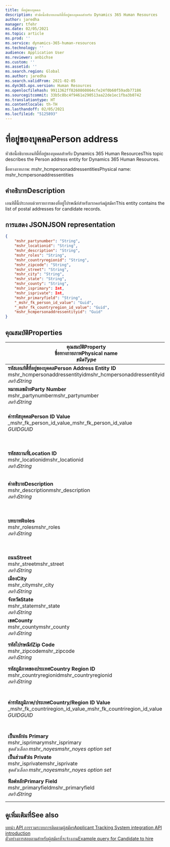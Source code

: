 ```yaml
---
title: ที่อยู่ของบุคคล
description: หัวข้อนี้อธิบายเอนทิตี้ที่อยู่ของบุคคลสำหรับ Dynamics 365 Human Resources
author: jaredha
manager: tfehr
ms.date: 02/05/2021
ms.topic: article
ms.prod: ''
ms.service: dynamics-365-human-resources
ms.technology: ''
audience: Application User
ms.reviewer: anbichse
ms.custom: ''
ms.assetid: ''
ms.search.region: Global
ms.author: jaredha
ms.search.validFrom: 2021-02-05
ms.dyn365.ops.version: Human Resources
ms.openlocfilehash: 9911362ff8260860864cfe24f0b60f59adb77186
ms.sourcegitcommit: 33b5c8bc4f9461e290513aa22de1ec1fba3b0742
ms.translationtype: HT
ms.contentlocale: th-TH
ms.lasthandoff: 02/05/2021
ms.locfileid: "5125893"
---
```

# <a name="person-address"></a><span data-ttu-id="586ed-103">ที่อยู่ของบุคคล</span><span class="sxs-lookup"><span data-stu-id="586ed-103">Person address</span></span>

<span data-ttu-id="586ed-104">หัวข้อนี้อธิบายเอนทิตี้ที่อยู่ของบุคคลสำหรับ Dynamics 365 Human Resources</span><span class="sxs-lookup"><span data-stu-id="586ed-104">This topic describes the Person address entity for Dynamics 365 Human Resources.</span></span>

<span data-ttu-id="586ed-105">ชื่อทางกายภาพ: mshr_hcmpersonaddressentities</span><span class="sxs-lookup"><span data-stu-id="586ed-105">Physical name: mshr_hcmpersonaddressentities</span></span>

## <a name="description"></a><span data-ttu-id="586ed-106">คำอธิบาย</span><span class="sxs-lookup"><span data-stu-id="586ed-106">Description</span></span>

<span data-ttu-id="586ed-107">เอนทิตี้นี้ประกอบด้วยรายการของที่อยู่ไปรษณีย์สำหรับเรกคอร์ดผู้สมัคร</span><span class="sxs-lookup"><span data-stu-id="586ed-107">This entity contains the list of postal addresses for candidate records.</span></span>

## <a name="json-representation"></a><span data-ttu-id="586ed-108">การแสดง JSON</span><span class="sxs-lookup"><span data-stu-id="586ed-108">JSON representation</span></span>

```json
{
    "mshr_partynumber": "String",
    "mshr_locationid": "String",
    "mshr_description": "String",
    "mshr_roles": "String",
    "mshr_countryregionid": "String",
    "mshr_zipcode": "String",
    "mshr_street": "String",
    "mshr_city": "String",
    "mshr_state": "String",
    "mshr_county": "String",
    "mshr_isprimary": Int,
    "mshr_isprivate": Int,
    "mshr_primaryfield": "String",
    "_mshr_fk_person_id_value": "Guid",
    "_mshr_fk_countryregion_id_value": "Guid",
    "mshr_hcmpersonaddressentityid": "Guid"
}
```

## <a name="properties"></a><span data-ttu-id="586ed-109">คุณสมบัติ</span><span class="sxs-lookup"><span data-stu-id="586ed-109">Properties</span></span>

| <span data-ttu-id="586ed-110">คุณสมบัติ</span><span class="sxs-lookup"><span data-stu-id="586ed-110">Property</span></span><br><span data-ttu-id="586ed-111">**ชื่อทางกายภาพ**</span><span class="sxs-lookup"><span data-stu-id="586ed-111">**Physical name**</span></span><br><span data-ttu-id="586ed-112">**_ชนิด_**</span><span class="sxs-lookup"><span data-stu-id="586ed-112">**_Type_**</span></span> | <span data-ttu-id="586ed-113">ใช้</span><span class="sxs-lookup"><span data-stu-id="586ed-113">Use</span></span> | <span data-ttu-id="586ed-114">คำอธิบาย</span><span class="sxs-lookup"><span data-stu-id="586ed-114">Description</span></span> |
| --- | --- | --- |
| <span data-ttu-id="586ed-115">**รหัสเอนทิตี้ที่อยู่ของบุคคล**</span><span class="sxs-lookup"><span data-stu-id="586ed-115">**Person Address Entity ID**</span></span><br><span data-ttu-id="586ed-116">mshr_hcmpersonaddressentityid</span><span class="sxs-lookup"><span data-stu-id="586ed-116">mshr_hcmpersonaddressentityid</span></span><br><span data-ttu-id="586ed-117">*สตริง*</span><span class="sxs-lookup"><span data-stu-id="586ed-117">*String*</span></span> | <span data-ttu-id="586ed-118">อ่านอย่างเดียว</span><span class="sxs-lookup"><span data-stu-id="586ed-118">Read-only</span></span><br><span data-ttu-id="586ed-119">จำเป็นต้องระบุ</span><span class="sxs-lookup"><span data-stu-id="586ed-119">Required</span></span> | <span data-ttu-id="586ed-120">ตัวระบุเฉพาะที่ระบบสร้างขึ้นสำหรับบันทึกเอนทิตี้</span><span class="sxs-lookup"><span data-stu-id="586ed-120">System-generated unique identifier for the entity record.</span></span> |
| <span data-ttu-id="586ed-121">**หมายเลขฝ่าย**</span><span class="sxs-lookup"><span data-stu-id="586ed-121">**Party Number**</span></span><br><span data-ttu-id="586ed-122">mshr_partynumber</span><span class="sxs-lookup"><span data-stu-id="586ed-122">mshr_partynumber</span></span><br><span data-ttu-id="586ed-123">*สตริง*</span><span class="sxs-lookup"><span data-stu-id="586ed-123">*String*</span></span> | <span data-ttu-id="586ed-124">อ่าน/เขียน</span><span class="sxs-lookup"><span data-stu-id="586ed-124">Read/write</span></span><br><span data-ttu-id="586ed-125">จำเป็นต้องระบุ</span><span class="sxs-lookup"><span data-stu-id="586ed-125">Required</span></span> | <span data-ttu-id="586ed-126">รหัสของบันทึกฝ่าย (บุคคล) ที่เกี่ยวข้อง</span><span class="sxs-lookup"><span data-stu-id="586ed-126">The ID of the associated party (person) record.</span></span> |
| <span data-ttu-id="586ed-127">**ค่ารหัสบุคคล**</span><span class="sxs-lookup"><span data-stu-id="586ed-127">**Person ID Value**</span></span><br><span data-ttu-id="586ed-128">_mshr_fk_person_id_value</span><span class="sxs-lookup"><span data-stu-id="586ed-128">_mshr_fk_person_id_value</span></span><br><span data-ttu-id="586ed-129">*GUID*</span><span class="sxs-lookup"><span data-stu-id="586ed-129">*GUID*</span></span> | <span data-ttu-id="586ed-130">อ่านอย่างเดียว</span><span class="sxs-lookup"><span data-stu-id="586ed-130">Read-only</span></span><br><span data-ttu-id="586ed-131">จำเป็นต้องระบุ</span><span class="sxs-lookup"><span data-stu-id="586ed-131">Required</span></span><br><span data-ttu-id="586ed-132">คีย์นอก: mshr_dirpersonentityid ของ mshr_dirpersonentity</span><span class="sxs-lookup"><span data-stu-id="586ed-132">Foreign key: mshr_dirpersonentityid of mshr_dirpersonentity</span></span> | <span data-ttu-id="586ed-133">ตัวระบุเฉพาะที่ระบบสร้างขึ้นของเรกคอร์ดเอนทิตี้ฝ่าย (บุคคล)</span><span class="sxs-lookup"><span data-stu-id="586ed-133">The system-generated identifier of the party (person) entity record.</span></span> |
| <span data-ttu-id="586ed-134">**รหัสสถานที่**</span><span class="sxs-lookup"><span data-stu-id="586ed-134">**Location ID**</span></span><br><span data-ttu-id="586ed-135">mshr_locationid</span><span class="sxs-lookup"><span data-stu-id="586ed-135">mshr_locationid</span></span><br><span data-ttu-id="586ed-136">*สตริง*</span><span class="sxs-lookup"><span data-stu-id="586ed-136">*String*</span></span> | <span data-ttu-id="586ed-137">อ่าน/เขียน</span><span class="sxs-lookup"><span data-stu-id="586ed-137">Read/write</span></span><br><span data-ttu-id="586ed-138">จำเป็นต้องระบุ</span><span class="sxs-lookup"><span data-stu-id="586ed-138">Required</span></span> | <span data-ttu-id="586ed-139">รหัสสถานที่เก็บของบันทึกที่อยู่</span><span class="sxs-lookup"><span data-stu-id="586ed-139">The location ID of the address record.</span></span> <span data-ttu-id="586ed-140">ตั้งค่าในเอนทิตี้ mshr_logisticspostaladdresslocationcdsentity</span><span class="sxs-lookup"><span data-stu-id="586ed-140">Set up in mshr_logisticspostaladdresslocationcdsentity entity.</span></span> |
| <span data-ttu-id="586ed-141">**คำอธิบาย**</span><span class="sxs-lookup"><span data-stu-id="586ed-141">**Description**</span></span><br><span data-ttu-id="586ed-142">mshr_description</span><span class="sxs-lookup"><span data-stu-id="586ed-142">mshr_description</span></span><br><span data-ttu-id="586ed-143">*สตริง*</span><span class="sxs-lookup"><span data-stu-id="586ed-143">*String*</span></span> | <span data-ttu-id="586ed-144">อ่าน/เขียน</span><span class="sxs-lookup"><span data-stu-id="586ed-144">Read/write</span></span><br><span data-ttu-id="586ed-145">จำเป็นต้องระบุ</span><span class="sxs-lookup"><span data-stu-id="586ed-145">Required</span></span> | <span data-ttu-id="586ed-146">คำอธิบายของที่อยู่ของผู้สมัคร</span><span class="sxs-lookup"><span data-stu-id="586ed-146">A description of the candidate’s address.</span></span> |
| <span data-ttu-id="586ed-147">**บทบาท**</span><span class="sxs-lookup"><span data-stu-id="586ed-147">**Roles**</span></span><br><span data-ttu-id="586ed-148">mshr_roles</span><span class="sxs-lookup"><span data-stu-id="586ed-148">mshr_roles</span></span><br><span data-ttu-id="586ed-149">*สตริง*</span><span class="sxs-lookup"><span data-stu-id="586ed-149">*String*</span></span> | <span data-ttu-id="586ed-150">อ่าน/เขียน</span><span class="sxs-lookup"><span data-stu-id="586ed-150">Read/write</span></span><br><span data-ttu-id="586ed-151">จำเป็นต้องระบุ</span><span class="sxs-lookup"><span data-stu-id="586ed-151">Required</span></span> | <span data-ttu-id="586ed-152">บทบาทกำหนดให้สำหรับที่อยู่นี้</span><span class="sxs-lookup"><span data-stu-id="586ed-152">The roles assigned for this address.</span></span> <span data-ttu-id="586ed-153">สามารถกำหนดบทบาทได้มากกว่ากว่าหนึ่งบทบาท</span><span class="sxs-lookup"><span data-stu-id="586ed-153">More than one role can be assigned.</span></span> <span data-ttu-id="586ed-154">แต่ละบทบาทควรถูกแยกด้วยเครื่องหมายอัฒภาค</span><span class="sxs-lookup"><span data-stu-id="586ed-154">Each role should be separated by a semicolon.</span></span> <span data-ttu-id="586ed-155">ค่าที่ถูกต้องที่มีอยู่ในเอนทิตี้ mshr_logisticslocationroleentity</span><span class="sxs-lookup"><span data-stu-id="586ed-155">Valid values contained in the mshr_logisticslocationroleentity entity.</span></span> |
| <span data-ttu-id="586ed-156">**ถนน**</span><span class="sxs-lookup"><span data-stu-id="586ed-156">**Street**</span></span><br><span data-ttu-id="586ed-157">mshr_street</span><span class="sxs-lookup"><span data-stu-id="586ed-157">mshr_street</span></span><br><span data-ttu-id="586ed-158">*สตริง*</span><span class="sxs-lookup"><span data-stu-id="586ed-158">*String*</span></span> | <span data-ttu-id="586ed-159">อ่าน/เขียน</span><span class="sxs-lookup"><span data-stu-id="586ed-159">Read/write</span></span><br><span data-ttu-id="586ed-160">ไม่จำเป็นต้องระบุ</span><span class="sxs-lookup"><span data-stu-id="586ed-160">Optional</span></span> | <span data-ttu-id="586ed-161">หมายเลขถนน</span><span class="sxs-lookup"><span data-stu-id="586ed-161">The street number.</span></span> |
| <span data-ttu-id="586ed-162">**เมือง**</span><span class="sxs-lookup"><span data-stu-id="586ed-162">**City**</span></span><br><span data-ttu-id="586ed-163">mshr_city</span><span class="sxs-lookup"><span data-stu-id="586ed-163">mshr_city</span></span><br><span data-ttu-id="586ed-164">*สตริง*</span><span class="sxs-lookup"><span data-stu-id="586ed-164">*String*</span></span> | <span data-ttu-id="586ed-165">อ่าน/เขียน</span><span class="sxs-lookup"><span data-stu-id="586ed-165">Read/write</span></span><br><span data-ttu-id="586ed-166">ไม่จำเป็นต้องระบุ</span><span class="sxs-lookup"><span data-stu-id="586ed-166">Optional</span></span> | <span data-ttu-id="586ed-167">เมืองของที่อยู่</span><span class="sxs-lookup"><span data-stu-id="586ed-167">The city of the address.</span></span> <span data-ttu-id="586ed-168">ตั้งค่าในเอนทิตี้ mshr_logisticsaddresscityentity</span><span class="sxs-lookup"><span data-stu-id="586ed-168">Set up in mshr_logisticsaddresscityentity entity.</span></span> |
| <span data-ttu-id="586ed-169">**จังหวัด**</span><span class="sxs-lookup"><span data-stu-id="586ed-169">**State**</span></span><br><span data-ttu-id="586ed-170">mshr_state</span><span class="sxs-lookup"><span data-stu-id="586ed-170">mshr_state</span></span><br><span data-ttu-id="586ed-171">*สตริง*</span><span class="sxs-lookup"><span data-stu-id="586ed-171">*String*</span></span> | <span data-ttu-id="586ed-172">อ่าน/เขียน</span><span class="sxs-lookup"><span data-stu-id="586ed-172">Read/write</span></span><br><span data-ttu-id="586ed-173">ไม่จำเป็นต้องระบุ</span><span class="sxs-lookup"><span data-stu-id="586ed-173">Optional</span></span> | <span data-ttu-id="586ed-174">รัฐของที่อยู่</span><span class="sxs-lookup"><span data-stu-id="586ed-174">The state of the address.</span></span> <span data-ttu-id="586ed-175">ตั้งค่าในเอนทิตี้ mshr_logisticsaddressstateentity</span><span class="sxs-lookup"><span data-stu-id="586ed-175">Set up in mshr_logisticsaddressstateentity entity.</span></span> |
| <span data-ttu-id="586ed-176">**เขต**</span><span class="sxs-lookup"><span data-stu-id="586ed-176">**County**</span></span><br><span data-ttu-id="586ed-177">mshr_county</span><span class="sxs-lookup"><span data-stu-id="586ed-177">mshr_county</span></span><br><span data-ttu-id="586ed-178">*สตริง*</span><span class="sxs-lookup"><span data-stu-id="586ed-178">*String*</span></span> | <span data-ttu-id="586ed-179">อ่าน/เขียน</span><span class="sxs-lookup"><span data-stu-id="586ed-179">Read/write</span></span><br><span data-ttu-id="586ed-180">ไม่จำเป็นต้องระบุ</span><span class="sxs-lookup"><span data-stu-id="586ed-180">Optional</span></span> | <span data-ttu-id="586ed-181">ประเทศของที่อยู่</span><span class="sxs-lookup"><span data-stu-id="586ed-181">The county of the address.</span></span> <span data-ttu-id="586ed-182">ตั้งค่าในเอนทิตี้ mshr_logisticsaddresscountyentity</span><span class="sxs-lookup"><span data-stu-id="586ed-182">Set up in mshr_logisticsaddresscountyentity entity.</span></span> |
| <span data-ttu-id="586ed-183">**รหัสไปรษณีย์**</span><span class="sxs-lookup"><span data-stu-id="586ed-183">**Zip Code**</span></span><br><span data-ttu-id="586ed-184">mshr_zipcode</span><span class="sxs-lookup"><span data-stu-id="586ed-184">mshr_zipcode</span></span><br><span data-ttu-id="586ed-185">*สตริง*</span><span class="sxs-lookup"><span data-stu-id="586ed-185">*String*</span></span> | <span data-ttu-id="586ed-186">อ่าน/เขียน</span><span class="sxs-lookup"><span data-stu-id="586ed-186">Read/write</span></span><br><span data-ttu-id="586ed-187">ไม่จำเป็นต้องระบุ</span><span class="sxs-lookup"><span data-stu-id="586ed-187">Optional</span></span> | <span data-ttu-id="586ed-188">รหัสไปรษณีย์ของที่อยู่</span><span class="sxs-lookup"><span data-stu-id="586ed-188">The zip/postal code of the address.</span></span> <span data-ttu-id="586ed-189">ตั้งค่าในเอนทิตี้ mshr_logisticsaddresspostalcodeentity</span><span class="sxs-lookup"><span data-stu-id="586ed-189">Set up in mshr_logisticsaddresspostalcodeentity entity.</span></span> |
| <span data-ttu-id="586ed-190">**รหัสภูมิภาคของประเทศ**</span><span class="sxs-lookup"><span data-stu-id="586ed-190">**Country Region ID**</span></span><br><span data-ttu-id="586ed-191">mshr_countryregionid</span><span class="sxs-lookup"><span data-stu-id="586ed-191">mshr_countryregionid</span></span><br><span data-ttu-id="586ed-192">*สตริง*</span><span class="sxs-lookup"><span data-stu-id="586ed-192">*String*</span></span> | <span data-ttu-id="586ed-193">อ่าน/เขียน</span><span class="sxs-lookup"><span data-stu-id="586ed-193">Read/write</span></span><br><span data-ttu-id="586ed-194">ไม่จำเป็นต้องระบุ</span><span class="sxs-lookup"><span data-stu-id="586ed-194">Optional</span></span> | <span data-ttu-id="586ed-195">ประเทศหรือภูมิภาคของที่อยู่</span><span class="sxs-lookup"><span data-stu-id="586ed-195">The country or region of the address.</span></span> |
| <span data-ttu-id="586ed-196">**ค่ารหัสภูมิภาค/ประเทศ**</span><span class="sxs-lookup"><span data-stu-id="586ed-196">**Country/Region ID Value**</span></span><br><span data-ttu-id="586ed-197">_mshr_fk_countriregion_id_value</span><span class="sxs-lookup"><span data-stu-id="586ed-197">_mshr_fk_countriregion_id_value</span></span><br><span data-ttu-id="586ed-198">*GUID*</span><span class="sxs-lookup"><span data-stu-id="586ed-198">*GUID*</span></span> | <span data-ttu-id="586ed-199">อ่านอย่างเดียว</span><span class="sxs-lookup"><span data-stu-id="586ed-199">Read-only</span></span><br><span data-ttu-id="586ed-200">ไม่จำเป็นต้องระบุ</span><span class="sxs-lookup"><span data-stu-id="586ed-200">Optional</span></span><br><span data-ttu-id="586ed-201">คีย์นอก: mshr_logisticaddresscountryregionentityid ของ mshr_logisticsaddresscountryregionentity</span><span class="sxs-lookup"><span data-stu-id="586ed-201">Foreign key: mshr_logisticaddresscountryregionentityid of mshr_logisticsaddresscountryregionentity</span></span> | <span data-ttu-id="586ed-202">ตัวระบุเฉพาะที่ระบบสร้างขึ้นของประเทศ/ภูมิภาคของที่อยู่</span><span class="sxs-lookup"><span data-stu-id="586ed-202">System-generated unique identifier of the country/region of the address.</span></span> |
| <span data-ttu-id="586ed-203">**เป็นหลัก**</span><span class="sxs-lookup"><span data-stu-id="586ed-203">**Is Primary**</span></span><br><span data-ttu-id="586ed-204">mshr_isprimary</span><span class="sxs-lookup"><span data-stu-id="586ed-204">mshr_isprimary</span></span><br><span data-ttu-id="586ed-205">*ชุดตัวเลือก mshr_noyes*</span><span class="sxs-lookup"><span data-stu-id="586ed-205">*mshr_noyes option set*</span></span> | <span data-ttu-id="586ed-206">อ่าน/เขียน</span><span class="sxs-lookup"><span data-stu-id="586ed-206">Read/write</span></span><br><span data-ttu-id="586ed-207">จำเป็นต้องระบุ</span><span class="sxs-lookup"><span data-stu-id="586ed-207">Required</span></span> | <span data-ttu-id="586ed-208">ระบุว่าที่อยู่นี้เป็นที่อยู่หลักสำหรับบุคคลของบทบาทที่กําหนดหรือไม่</span><span class="sxs-lookup"><span data-stu-id="586ed-208">Identifies whether this address is the primary address for the person of the defined role.</span></span> |
| <span data-ttu-id="586ed-209">**เป็นส่วนตัว**</span><span class="sxs-lookup"><span data-stu-id="586ed-209">**Is Private**</span></span><br><span data-ttu-id="586ed-210">mshr_isprivate</span><span class="sxs-lookup"><span data-stu-id="586ed-210">mshr_isprivate</span></span><br><span data-ttu-id="586ed-211">*ชุดตัวเลือก mshr_noyes*</span><span class="sxs-lookup"><span data-stu-id="586ed-211">*mshr_noyes option set*</span></span> | <span data-ttu-id="586ed-212">อ่าน/เขียน</span><span class="sxs-lookup"><span data-stu-id="586ed-212">Read/write</span></span><br><span data-ttu-id="586ed-213">จำเป็นต้องระบุ</span><span class="sxs-lookup"><span data-stu-id="586ed-213">Required</span></span> | <span data-ttu-id="586ed-214">ระบุว่าที่อยู่นี้เป็นที่อยู่ส่วนตัวสำหรับบุคคลหรือไม่</span><span class="sxs-lookup"><span data-stu-id="586ed-214">Identifies whether this address is a private address for the person.</span></span> |
| <span data-ttu-id="586ed-215">**ฟิลด์หลัก**</span><span class="sxs-lookup"><span data-stu-id="586ed-215">**Primary Field**</span></span><br><span data-ttu-id="586ed-216">mshr_primaryfield</span><span class="sxs-lookup"><span data-stu-id="586ed-216">mshr_primaryfield</span></span><br><span data-ttu-id="586ed-217">*สตริง*</span><span class="sxs-lookup"><span data-stu-id="586ed-217">*String*</span></span> | <span data-ttu-id="586ed-218">อ่านอย่างเดียว</span><span class="sxs-lookup"><span data-stu-id="586ed-218">Read-only</span></span><br><span data-ttu-id="586ed-219">จำเป็นต้องระบุ</span><span class="sxs-lookup"><span data-stu-id="586ed-219">Required</span></span> | <span data-ttu-id="586ed-220">ฟิลด์ที่ใช้เป็นตัวระบุหลักของบันทึกเอนทิตี้</span><span class="sxs-lookup"><span data-stu-id="586ed-220">Field used as a primary identifier of the entity record.</span></span> <span data-ttu-id="586ed-221">ชุดของหมายเลขฝ่ายและรหัสสถานที่</span><span class="sxs-lookup"><span data-stu-id="586ed-221">Combination of party number and location ID.</span></span> |

## <a name="see-also"></a><span data-ttu-id="586ed-222">ดูเพิ่มเติมที่</span><span class="sxs-lookup"><span data-stu-id="586ed-222">See also</span></span>

[<span data-ttu-id="586ed-223">บทนํา API การรวมระบบการติดตามผู้สมัคร</span><span class="sxs-lookup"><span data-stu-id="586ed-223">Applicant Tracking System integration API introduction</span></span>](hr-admin-integration-ats-api-introduction.md)<br>
[<span data-ttu-id="586ed-224">ตัวอย่างการสอบถามสำหรับผู้สมัครที่จะจ้างงาน</span><span class="sxs-lookup"><span data-stu-id="586ed-224">Example query for Candidate to hire</span></span>](hr-admin-integration-ats-api-candidate-to-hire-example-query.md)

